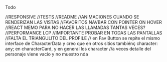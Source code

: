 Todo

//RESPONSIVE
//TESTS
//README
//ANIMACIONES CUANDO SE RENDERIZAN LAS VISTAS
//FAVORITOS NAVBAR CON POINTER ON HOVER
//REACT MEMO PARA NO HACER LAS LLAMADAS TANTAS VECES?
//PERFORMANCE LCP
//IMPORTANTE PROBAR EN TODAS LAS PANTALLAS
//FALTA EL TRIANGULITO DEL PROFILE
// en Fav Button se repite el mismo interface de CharacterData y creo que en otros sitios tambiénç
    character: any; en characterCard, y en general los character
//a veces detalle del personaje viene vacío y no muestro nda